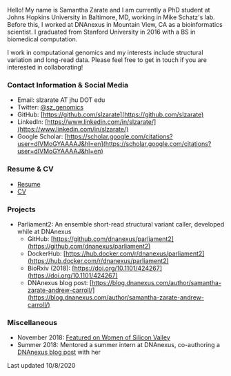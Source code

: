 Hello! My name is Samantha Zarate and I am currently a PhD student at Johns Hopkins University in Baltimore, MD, working in Mike Schatz's lab. Before this, I worked at DNAnexus in Mountain View, CA as a bioinformatics scientist. I graduated from Stanford University in 2016 with a BS in biomedical computation.

I work in computational genomics and my interests include structural variation and long-read data. Please feel free to get in touch if you are interested in collaborating!

### Contact Information & Social Media

- Email: slzarate AT jhu DOT edu
- Twitter: [@sz_genomics](https://twitter.com/sz_genomics)
- GitHub: [https://github.com/slzarate](https://github.com/slzarate)
- LinkedIn: [https://www.linkedin.com/in/slzarate/](https://www.linkedin.com/in/slzarate/)
- Google Scholar: [https://scholar.google.com/citations?user=dIVMoGYAAAAJ&hl=en](https://scholar.google.com/citations?user=dIVMoGYAAAAJ&hl=en)

### Resume & CV

- [Resume](sz_resume_6.3.20.pdf)
- [CV](sz_cv_6.3.20.pdf)

### Projects

- Parliament2: An ensemble short-read structural variant caller, developed while at DNAnexus
  - GitHub: [https://github.com/dnanexus/parliament2](https://github.com/dnanexus/parliament2)
  - DockerHub: [https://hub.docker.com/r/dnanexus/parliament2](https://hub.docker.com/r/dnanexus/parliament2)
  - BioRxiv (2018): [https://doi.org/10.1101/424267](https://doi.org/10.1101/424267)
  - DNAnexus blog post: [https://blog.dnanexus.com/author/samantha-zarate-andrew-carroll/](https://blog.dnanexus.com/author/samantha-zarate-andrew-carroll/)
  
### Miscellaneous

- November 2018: [Featured on Women of Silicon Valley](https://www.womenofsiliconvalley.org/interviews/samantha-zarate)
- Summer 2018: Mentored a summer intern at DNAnexus, co-authoring a [DNAnexus blog post](https://blog.dnanexus.com/author/adeline-petersen-samantha-zarate/) with her

Last updated 10/8/2020
